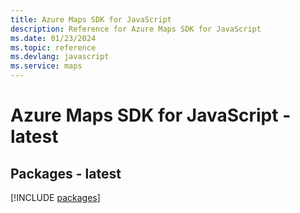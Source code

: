 ```yaml
---
title: Azure Maps SDK for JavaScript
description: Reference for Azure Maps SDK for JavaScript
ms.date: 01/23/2024
ms.topic: reference
ms.devlang: javascript
ms.service: maps
---
```

# Azure Maps SDK for JavaScript - latest
## Packages - latest
[!INCLUDE [packages](maps-index.md)]